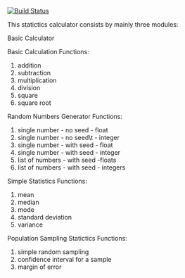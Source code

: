 [![Build Status](https://travis-ci.com/huisonice668/is218_project_02.svg?branch=master)](https://travis-ci.com/huisonice668/is218_project_02)

This statictics calculator consists by mainly three modules:

Basic Calculator

Basic Calculation Functions:
1. addition
2. subtraction
3. multiplication
4. division
5. square
6. square root

Random Numbers Generator Functions:
1. single number - no seed - float
2. single number - no seed\t - integer
3. single number - with seed - float
4. single number - with seed - integer
5. list of numbers - with seed -floats
6. list of numbers - with seed - integers

Simple Statistics Functions:
1. mean
2. median
3. mode
4. standard deviation
5. variance


Population Sampling Statictics Functions:
1. simple random sampling
2. confidence interval for a sample
3. margin of error


